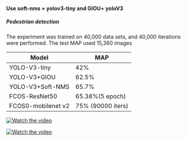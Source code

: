 #### Use soft-nms + yolov3-tiny and GIOU+ yoloV3

##### Pedestrian detection

The experiment was trained on 40,000 data sets, and 40,000 iterations were performed. 
The test MAP used 15,360 images


Model    |   MAP
-------- | ---------
 YOLO-V3-tiny |    42%
YOLO-V3+GIOU  |   62.5%
 YOLO-V3+Soft-NMS |   65.7%
 FCOS-ResNet50   |   65.38%(5 epoch)
 FCOS0-mobilenet v2 |  75% (90000 iters)
[![Watch the video](https://raw.github.com/GabLeRoux/WebMole/master/ressources/WebMole_Youtube_Video.png)](https://youtu.be/CEhYlZonBxM)

[![Watch the video](https://raw.github.com/GabLeRoux/WebMole/master/ressources/WebMole_Youtube_Video.png)](https://youtu.be/CEhYlZonBxM)

